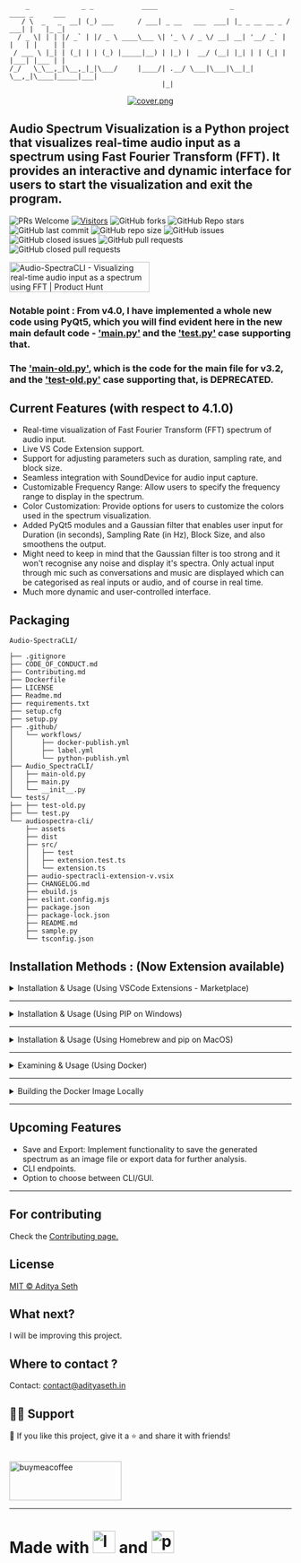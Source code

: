 ```
    _             _ _            ____                  _              ____ _     ___
   / \  _   _  __| (_) ___      / ___| _ __   ___  ___| |_ _ __ __ _ / ___| |   |_ _|
  / _ \| | | |/ _` | |/ _ \ ____\___ \| '_ \ / _ \/ __| __| '__/ _` | |   | |    | |
 / ___ \ |_| | (_| | | (_) |_____|__) | |_) |  __/ (__| |_| | | (_| | |___| |___ | |
/_/   \_\__,_|\__,_|_|\___/     |____/| .__/ \___|\___|\__|_|  \__,_|\____|_____|___|
                                      |_|
```

<div align=center>

[![cover.png](https://i.postimg.cc/1t7F1J9j/cover.png)](https://postimg.cc/bDbrQ0Sx)

</div>

## Audio Spectrum Visualization is a Python project that visualizes real-time audio input as a spectrum using Fast Fourier Transform (FFT). It provides an interactive and dynamic interface for users to start the visualization and exit the program.

 <p>

![PRs Welcome](https://img.shields.io/badge/PRs-welcome-brightgreen.svg?style=flat)
[![Visitors](https://api.visitorbadge.io/api/visitors?path=https%3A%2F%2Fgithub.com%2FAdityaSeth777%2FAudio-SpectraCLI&label=Visitors&countColor=%23263759&style=plastic)](https://visitorbadge.io/status?path=https%3A%2F%2Fgithub.com%2FAdityaSeth777%2FAudio-SpectraCLI)
![GitHub forks](https://img.shields.io/github/forks/AdityaSeth777/Audio-SpectraCLI)
![GitHub Repo stars](https://img.shields.io/github/stars/AdityaSeth777/Audio-SpectraCLI)
![GitHub last commit](https://img.shields.io/github/last-commit/AdityaSeth777/Audio-SpectraCLI)
![GitHub repo size](https://img.shields.io/github/repo-size/AdityaSeth777/Audio-SpectraCLI)
![GitHub issues](https://img.shields.io/github/issues/AdityaSeth777/Audio-SpectraCLI)
![GitHub closed issues](https://img.shields.io/github/issues-closed-raw/AdityaSeth777/Audio-SpectraCLI)
![GitHub pull requests](https://img.shields.io/github/issues-pr/AdityaSeth777/Audio-SpectraCLI)
![GitHub closed pull requests](https://img.shields.io/github/issues-pr-closed/AdityaSeth777/Audio-SpectraCLI)

 </p>

<a href="https://www.producthunt.com/posts/audio-spectracli?utm_source=badge-featured&utm_medium=badge&utm_souce=badge-audio&#0045;spectracli" target="_blank"><img src="https://api.producthunt.com/widgets/embed-image/v1/featured.svg?post_id=458166&theme=light" alt="Audio&#0045;SpectraCLI - Visualizing&#0032;real&#0045;time&#0032;audio&#0032;input&#0032;as&#0032;a&#0032;spectrum&#0032;using&#0032;FFT | Product Hunt" style="width: 250px; height: 54px;" width="250" height="54" /></a>

### Notable point : From v4.0, I have implemented a whole new code using PyQt5, which you will find evident here in the new main default code - [&#39;main.py&#39;](./Audio_SpectraCLI/main.py) and the [&#39;test.py&#39;](./tests/test.py) case supporting that.

### The [&#39;main-old.py&#39;](./Audio_SpectraCLI/main-old.py), which is the code for the main file for v3.2, and the [&#39;test-old.py&#39;](./tests/test-old.py) case supporting that, is DEPRECATED.

## Current Features (with respect to 4.1.0)

- Real-time visualization of Fast Fourier Transform (FFT) spectrum of audio input.
- Live VS Code Extension support.
- Support for adjusting parameters such as duration, sampling rate, and block size.
- Seamless integration with SoundDevice for audio input capture.
- Customizable Frequency Range: Allow users to specify the frequency range to display in the spectrum.
- Color Customization: Provide options for users to customize the colors used in the spectrum visualization.
- Added PyQt5 modules and a Gaussian filter that enables user input for Duration (in seconds), Sampling Rate (in Hz), Block Size, and also smoothens the output.
- Might need to keep in mind that the Gaussian filter is too strong and it won't recognise any noise and display it's spectra. Only actual input through mic such as conversations and music are displayed which can be categorised as real inputs or audio, and of course in real time.
- Much more dynamic and user-controlled interface.

## Packaging

```
Audio-SpectraCLI/

├── .gitignore
├── CODE_OF_CONDUCT.md
├── Contributing.md
├── Dockerfile
├── LICENSE
├── Readme.md
├── requirements.txt
├── setup.cfg
├── setup.py
├── .github/
│   └── workflows/
│       ├── docker-publish.yml
│       ├── label.yml
│       └── python-publish.yml
├── Audio_SpectraCLI/
│   ├── main-old.py
│   ├── main.py
│   └── __init__.py
└── tests/
├── ├── test-old.py
├── └── test.py
└── audiospectra-cli/
    ├── assets
    ├── dist
    ├── src/
    │   ├── test
    │   ├── extension.test.ts
    │   └── extension.ts
    ├── audio-spectracli-extension-v.vsix
    ├── CHANGELOG.md
    ├── ebuild.js
    ├── eslint.config.mjs
    ├── package.json
    ├── package-lock.json
    ├── README.md
    ├── sample.py
    └── tsconfig.json
```

## Installation Methods : (Now Extension available)

<details>

<summary> Installation & Usage (Using VSCode Extensions - Marketplace)</summary>

# How to Use the Audio-SpectraCLI Extension

Follow these steps to use the Audio-SpectraCLI extension in Visual Studio Code:

1. **Open Visual Studio Code**
   - Launch VS Code on your computer (macOS, Windows, or Linux).

2. **Install the Audio-SpectraCLI Extension**
   - Go to the Extensions sidebar by clicking on the Extensions icon in the Activity Bar (or press `Ctrl+Shift+X` on Windows/Linux or `Cmd+Shift+X` on macOS).
   - Search for "Audio-SpectraCLI" in the Extensions Marketplace.
   - Click **Install** next to the Audio-SpectraCLI extension.

3. **Activate the Extension**
   - After installation, open the Command Palette by pressing `F1` or `Ctrl+Shift+P` on Windows/Linux or `Cmd+Shift+P` on macOS.
   - Type `>Audio-SpectraCLI: Add Sample Code` or `>Audio-SpectraCLI: View Status`.
   - Select either command to activate and use the extension.

4. **Using the Commands**
   - **Add Sample Code**: Inserts sample code for Audio-SpectraCLI into the current editor window.
     - Open any Python file or create a new one.
     - Run the command `Audio-SpectraCLI: Add Sample Code` from the Command Palette.
     - The sample code should appear in the editor.
   - **View Extension Status**: Displays the current status of Audio-SpectraCLI.
     - Run the command `Audio-SpectraCLI: View Status` from the Command Palette.
     - You’ll see a notification indicating that Audio-SpectraCLI is ready to use.

5. **Verify the Extension**
   - Ensure that the Audio-SpectraCLI commands work as expected by following the steps above.
   - You should see notifications for the status and sample code added in the editor.

6. **Customize as Needed**
   - You can modify the inserted code or use the extension as a reference for developing your own custom scripts with Audio-SpectraCLI.

> **Note**: If you encounter issues, check the extension's [README](./README.md) or reach out to contact@adityaseth.in support for troubleshooting.

Enjoy using Audio-SpectraCLI in VS Code!

Once you have activated the audio_visualizer instance, feel free to use it wherever in the program. It consists of several parameters (which gives more control to the user), so make sure to configure and add those before using it in your code. Also, the user can modify (wrt [v4.1.0](https://github.com/AdityaSeth777/Audio-SpectraCLI/tree/4.1.0)) the Duration (in seconds), Sampling Rate (in Hz), and Block Size.

---

</details>

----

<details>

<summary> Installation & Usage (Using PIP on Windows)</summary>

1. Install using pip (Use pip3 instead, if pip doesn't work.)

```
pip install Audio-SpectraCLI
```

2. Import and use modules

- Create a Python file.
- You can use [Example.py](https://github.com/AdityaSeth777/Audio-SpectraCLI/blob/main/tests/test.py) as a reference or use the following code :

```python
from Audio_SpectraCLI import AudioSpectrumVisualizer
from PyQt5.QtWidgets import QApplication

# Creating an instance of AudioSpectrumVisualizer with custom parameters
app = QApplication([])
audio_visualizer = AudioSpectrumVisualizer(
    duration=5, fs=22050, block_size=1024, frequency_range=(1000, 5000), color='red')

# Starting the audio spectrum visualization
audio_visualizer.show()
app.exec_()
```

Once you have activated the audio_visualizer instance, feel free to use it wherever in the program. It consists of several parameters (which gives more control to the user), so make sure to configure and add those before using it in your code. Also, the user can modify (wrt [v4.1.0](https://github.com/AdityaSeth777/Audio-SpectraCLI/tree/4.1.0)) the Duration (in seconds), Sampling Rate (in Hz), and Block Size.

---

</details>

---

<details>

<summary> Installation & Usage (Using Homebrew and pip on MacOS)</summary>

1. Install using pip (Use pip3 instead, if pip doesn't work.)

```
brew install pyaudio
pip install Audio-SpectraCLI
```

2. Import and use modules

- Create a Python file.
- You can use [Example.py](https://github.com/AdityaSeth777/Audio-SpectraCLI/blob/main/tests/test.py) as a reference or use the following code :

```python
from Audio_SpectraCLI import AudioSpectrumVisualizer
from PyQt5.QtWidgets import QApplication

# Creating an instance of AudioSpectrumVisualizer with custom parameters
app = QApplication([])
audio_visualizer = AudioSpectrumVisualizer(
    duration=5, fs=22050, block_size=1024, frequency_range=(1000, 5000), color='red')

# Starting the audio spectrum visualization
audio_visualizer.show()
app.exec_()
```

Once you have activated the audio_visualizer instance, feel free to use it wherever in the program. It consists of several parameters (which gives more control to the user), so make sure to configure and add those before using it in your code. Also, the user can modify (wrt [v4.1.0](https://github.com/AdityaSeth777/Audio-SpectraCLI/tree/4.1.0)) the Duration (in seconds), Sampling Rate (in Hz), and Block Size.

---

</details>


---

<details>

<summary> Examining & Usage (Using Docker) </summary>

1. Prerequisites
   You should have docker installed on your machine. You can download and install Docker from [here](https://www.docker.com/products/docker-desktop).
2. Pulling the Docker Image

You can pull the pre-built Docker image from Docker Hub using the following command:

```sh
docker pull adityaseth777/audio-spectracli
```

3. Viewing Files Inside the Docker Container
   For seeing the files inside the Docker container for debugging purposes, you can run an interactive shell session:

```sh
docker run --rm -it --entrypoint /bin/bash audio-spectracli
```

4. Use the 'ls' command to view the files and get a proper understanding of the file structure :

```sh
ls
```

5. You can use [Example.py](https://github.com/AdityaSeth777/Audio-SpectraCLI/blob/main/tests/test.py) as a reference or use the following code :

```python
from Audio_SpectraCLI import AudioSpectrumVisualizer
from PyQt5.QtWidgets import QApplication

# Creating an instance of AudioSpectrumVisualizer with custom parameters
app = QApplication([])
audio_visualizer = AudioSpectrumVisualizer(
    duration=5, fs=22050, block_size=1024, frequency_range=(1000, 5000), color='red')

# Starting the audio spectrum visualization
audio_visualizer.show()
app.exec_()
```

Once you have activated the audio_visualizer instance, feel free to use it wherever in the program. It consists of several parameters (which gives more control to the user), so make sure to configure and add those before using it in your code. Also, the user can modify (wrt [v4.1.0](https://github.com/AdityaSeth777/Audio-SpectraCLI/tree/4.1.0)) the Duration (in seconds), Sampling Rate (in Hz), and Block Size.

---

</details>

---

<details>

<summary> Building the Docker Image Locally </summary>

If you prefer to build the Docker image locally, follow these steps:

1. Clone the repository :

```sh
git clone https://github.com/AdityaSeth777/Audio-SpectraCLI.git
cd Audio-SpectraCLI
```

2. Build the Docker image:

```sh
docker build -t audio-spectracli .
```

3. Viewing Files Inside the Docker Container
   For seeing the files inside the Docker container for debugging purposes, you can run an interactive shell session:

```sh
docker run --rm -it --entrypoint /bin/bash audio-spectracli
```

4. Use the 'ls' command to view the files and get a proper understanding of the file structure :

```sh
ls
```

5. You can use [Example.py](https://github.com/AdityaSeth777/Audio-SpectraCLI/blob/main/tests/test.py) as a reference or use the following code :

```python
from Audio_SpectraCLI import AudioSpectrumVisualizer
from PyQt5.QtWidgets import QApplication

# Creating an instance of AudioSpectrumVisualizer with custom parameters
app = QApplication([])
audio_visualizer = AudioSpectrumVisualizer(
    duration=5, fs=22050, block_size=1024, frequency_range=(1000, 5000), color='red')

# Starting the audio spectrum visualization
audio_visualizer.show()
app.exec_()
```

Once you have activated the audio_visualizer instance, feel free to use it wherever in the program. It consists of several parameters (which gives more control to the user), so make sure to configure and add those before using it in your code. Also, the user can modify (wrt [v4.1.0](https://github.com/AdityaSeth777/Audio-SpectraCLI/tree/4.1.0)) the Duration (in seconds), Sampling Rate (in Hz), and Block Size.

</details>

---

## Upcoming Features

- Save and Export: Implement functionality to save the generated spectrum as an image file or export data for further analysis.
- CLI endpoints.
- Option to choose between CLI/GUI.

---

## For contributing

Check the [Contributing page.](https://github.com/AdityaSeth777/Audio-SpectraCLI/blob/main/Contributing.md)

## License

[MIT © Aditya Seth](https://github.com/AdityaSeth777/Audio-SpectraCLI/blob/main/LICENSE)

## What next?

I will be improving this project.

## Where to contact ?

Contact: [contact@adityaseth.in](mailto:contact@adityaseth.in?subject=Email%20owing%20to%20adityaseth.in&body=Greetings%2C%0AI%20am%20%5Bname%5D.%20I%20just%20came%20across%20your%20website%20and%20was%20hoping%20to%20talk%20to%20you%20about%20something.)

## 🙋‍♂️ Support

💙 If you like this project, give it a ⭐ and share it with friends! <br><br>

[<img width="200" height="70" src="https://i.postimg.cc/R0cqPmDf/bmc-button.png" alt="buymeacoffee">](https://www.buymeacoffee.com/adityaseth)

---

# Made with <img width="40" height="40" src="https://img.icons8.com/clouds/100/love-circled.png" alt="love-circled"/> and <img width="40" height="40" src="https://img.icons8.com/clouds/100/python.png" alt="python"/>